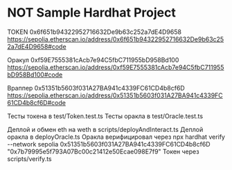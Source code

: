 # NOT Sample Hardhat Project


TOKEN 0x6f651b94322952716632De9b63c252a7dE4D9658
https://sepolia.etherscan.io/address/0x6f651b94322952716632De9b63c252a7dE4D9658#code

Оракул 0xf59E7555381cAcb7e94C5fbC711955bD958Bd100
https://sepolia.etherscan.io/address/0xf59E7555381cAcb7e94C5fbC711955bD958Bd100#code

Враппер 0x51351b5603f031A27BA941c4339FC61CD4b8cf6D
https://sepolia.etherscan.io/address/0x51351b5603f031A27BA941c4339FC61CD4b8cf6D#code

Тесты токена в test/Token.test.ts
Тесты оракла в test/Oracle.test.ts

Деплой и обмен eth на weth в scripts/deployAndInteract.ts
Деплой оракла в deployOracle.ts
Оракла верифицировал через npx hardhat verify --network sepolia 0x51351b5603f031A27BA941c4339FC61CD4b8cf6D "0x7b79995e5f793A07Bc00c21412e50Ecae098E7f9"
Токен через scripts/verify.ts